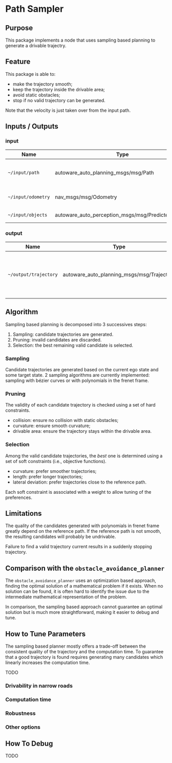 # Path Sampler

## Purpose

This package implements a node that uses sampling based planning to generate a drivable trajectry.

## Feature

This package is able to:

- make the trajectory smooth;
- keep the trajectory inside the drivable area;
- avoid static obstacles;
- stop if no valid trajectory can be generated.

Note that the velocity is just taken over from the input path.

## Inputs / Outputs

### input

| Name               | Type                                               | Description                                        |
| ------------------ | -------------------------------------------------- | -------------------------------------------------- |
| `~/input/path`     | autoware_auto_planning_msgs/msg/Path               | Reference path and the corresponding drivable area |
| `~/input/odometry` | nav_msgs/msg/Odometry                              | Current state of the ego vehicle                   |
| `~/input/objects`  | autoware_auto_perception_msgs/msg/PredictedObjects | objects to avoid                                   |

### output

| Name                  | Type                                       | Description                                                       |
| --------------------- | ------------------------------------------ | ----------------------------------------------------------------- |
| `~/output/trajectory` | autoware_auto_planning_msgs/msg/Trajectory | generated trajectory that is feasible to drive and collision-free |

## Algorithm

Sampling based planning is decomposed into 3 successives steps:

1. Sampling: candidate trajectories are generated.
2. Pruning: invalid candidates are discarded.
3. Selection: the best remaining valid candidate is selected.

### Sampling

Candidate trajectories are generated based on the current ego state and some target state.
2 sampling algorithms are currently implemented: sampling with bézier curves or with polynomials in the frenet frame.

### Pruning

The validity of each candidate trajectory is checked using a set of hard constraints.

- collision: ensure no collision with static obstacles;
- curvature: ensure smooth curvature;
- drivable area: ensure the trajectory stays within the drivable area.

### Selection

Among the valid candidate trajectories, the _best_ one is determined using a set of soft constraints (i.e., objective functions).

- curvature: prefer smoother trajectories;
- length: prefer longer trajectories;
- lateral deviation: prefer trajectories close to the reference path.

Each soft constraint is associated with a weight to allow tuning of the preferences.

## Limitations

The quality of the candidates generated with polynomials in frenet frame greatly depend on the reference path.
If the reference path is not smooth, the resulting candidates will probably be undrivable.

Failure to find a valid trajectory current results in a suddenly stopping trajectory.

## Comparison with the `obstacle_avoidance_planner`

The `obstacle_avoidance_planner` uses an optimization based approach,
finding the optimal solution of a mathematical problem if it exists.
When no solution can be found, it is often hard to identify the issue due to the intermediate mathematical representation of the problem.

In comparison, the sampling based approach cannot guarantee an optimal solution but is much more straightforward,
making it easier to debug and tune.

## How to Tune Parameters

The sampling based planner mostly offers a trade-off between the consistent quality of the trajectory and the computation time.
To guarantee that a good trajectory is found requires generating many candidates which linearly increases the computation time.

TODO

### Drivability in narrow roads

### Computation time

### Robustness

### Other options

## How To Debug

TODO
